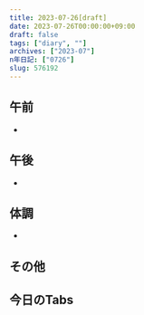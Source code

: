 ```yaml
---
title: 2023-07-26[draft]
date: 2023-07-26T00:00:00+09:00
draft: false
tags: ["diary", ""]
archives: ["2023-07"]
n年日記: ["0726"]
slug: 576192
---
```

## 午前
- 
## 午後
- 
## 体調
- 
## その他
## 今日のTabs